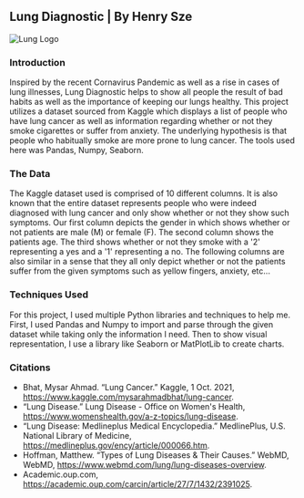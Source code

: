 ## Lung Diagnostic | By Henry Sze

![Lung Logo](https://nddmed.com/_Resources/Persistent/999d87c888206d2cdba2532539367ce3646670b2/lunghealthmatters_100-2508x1410-800x450.jpg)

### Introduction
Inspired by the recent Cornavirus Pandemic as well as a rise in cases of lung illnesses, Lung Diagnostic helps to show all people the result of bad habits as well as the importance of keeping our lungs healthy. This project utilizes a dataset sourced from Kaggle which displays a list of people who have lung cancer as well as information regarding whether or not they smoke cigarettes or suffer from anxiety. The underlying hypothesis is that people who habitually smoke are more prone to lung cancer. The tools used here was Pandas, Numpy, Seaborn.

  
### The Data
The Kaggle dataset used is comprised of 10 different columns. It is also known that the entire dataset represents people who were indeed diagnosed with lung cancer and only show whether or not they show such symptoms. Our first column depicts the gender in which shows whether or not patients are male (M) or female (F). The second column shows the patients age. The third shows whether or not they smoke with a '2' representing a yes and a '1' representing a no. The following columns are also similar in a sense that they all only depict whether or not the patients suffer from the given symptoms such as yellow fingers, anxiety, etc...
  
### Techniques Used
For this project, I used multiple Python libraries and techniques to help me. First, I used Pandas and Numpy to import and parse through the given dataset while taking only the information I need. Then to show visual representation, I use a library like Seaborn or MatPlotLib to create charts. 
  
### Citations
- Bhat, Mysar Ahmad. “Lung Cancer.” Kaggle, 1 Oct. 2021, https://www.kaggle.com/mysarahmadbhat/lung-cancer. 
- “Lung Disease.” Lung Disease - Office on Women's Health, https://www.womenshealth.gov/a-z-topics/lung-disease. 
- “Lung Disease: Medlineplus Medical Encyclopedia.” MedlinePlus, U.S. National Library of Medicine, https://medlineplus.gov/ency/article/000066.htm. 
- Hoffman, Matthew. “Types of Lung Diseases &amp; Their Causes.” WebMD, WebMD, https://www.webmd.com/lung/lung-diseases-overview. 
- Academic.oup.com, https://academic.oup.com/carcin/article/27/7/1432/2391025. 
